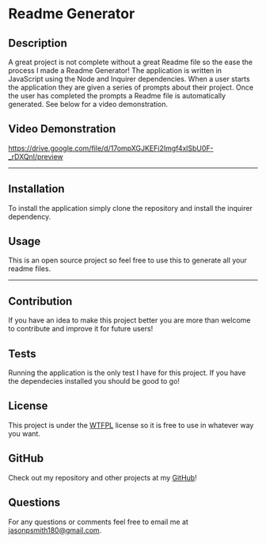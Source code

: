 # Readme Generator

## Description
A great project is not complete without a great Readme file so the ease the process I made a Readme Generator! The application is written in JavaScript using the Node and Inquirer dependencies.
When a user starts the application they are given a series of prompts about their project. Once the user has completed the prompts a Readme file is automatically generated. See below for a video demonstration.

## Video Demonstration

https://drive.google.com/file/d/17ompXGJKEFi2Imgf4xlSbU0F-_rDXQnl/preview


***

## Installation
To install the application simply clone the repository and install the inquirer dependency.

## Usage
This is an open source project so feel free to use this to generate all your readme files.

***

## Contribution
If you have an idea to make this project better you are more than welcome to contribute and improve it for future users!

## Tests
Running the application is the only test I have for this project. If you have the dependecies installed you should be good to go!

## License
This project is under the [WTFPL](http://www.wtfpl.net/about/) license so it is free to use in whatever way you want.

## GitHub
Check out my repository and other projects at my [GitHub](https://github.com/jasonpsmith180)!

## Questions
For any questions or comments feel free to email me at jasonpsmith180@gmail.com.


